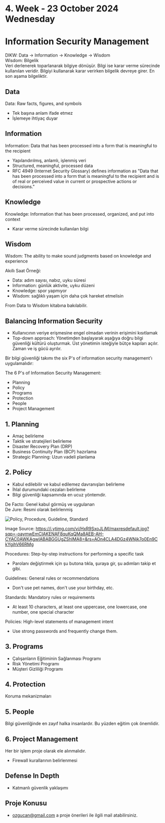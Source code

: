 # 4. Week - 23 October 2024 Wednesday

# Information Security Management

DIKW: Data -> Information -> Knowledge -> Wisdom  
Wisdom: Bilgelik  
Veri derlenerek toparlanarak bilgiye dönüşür. Bilgi ise karar verme sürecinde kullanılan veridir. Bilgiyi kullanarak karar verirken bilgelik devreye girer. En son aşama bilgeliktir.

## Data
Data: Raw facts, figures, and symbols
* Tek başına anlam ifade etmez
* İşlemeye ihtiyaç duyar

## Information
Information: Data that has been processed into a form that is meaningful to the recipient
* Yapılandırılmış, anlamlı, işlenmiş veri
* Structured, meaningful, processed data
* RFC 4949 (Internet Security Glossary) defines information as "Data that has been processed into a form that is meaningful to the recipient and is of real or perceived value in current or prospective actions or decisions."

## Knowledge
Knowledge: Information that has been processed, organized, and put into context
* Karar verme sürecinde kullanılan bilgi

## Wisdom
Wisdom: The ability to make sound judgments based on knowledge and experience

Akıllı Saat Örneği:
* Data: adım sayısı, nabız, uyku süresi
* Information: günlük aktivite, uyku düzeni
* Knowledge: spor yapmıyor
* Wisdom: sağlıklı yaşam için daha çok hareket etmelisin

From Data to Wisdom kitabına bakılabilir.

## Balancing Information Security

* Kullanıcının veriye erişmesine engel olmadan verinin erişimini kısıtlamak
* Top-down approach: Yönetimden başlayarak aşağıya doğru bilgi güvenliği kültürü oluşturmak. Üst yönetimin isteğiyle bütçe kapıları açılır. Zaman ve iş gücü ayrılır.

Bir bilgi güvenliği takımı the six P's of information security management'ı uygulamalıdır:

The 6 P's of Information Security Management:
* Planning
* Policy
* Programs
* Protection
* People
* Project Management

## 1. Planning
* Amaç belirleme
* Taktik ve stratejileri belirleme
* Disaster Recovery Plan (DRP)
* Business Continuity Plan (BCP) hazırlama
* Strategic Planning: Uzun vadeli planlama

## 2. Policy
* Kabul edilebilir ve kabul edilemez davranışları belirleme
* İhlal durumundaki cezaları belirleme
* Bilgi güvenliği kapsamında en ucuz yöntemdir.


De Facto: Genel kabul görmüş ve uygulanan  
De Jure: Resmi olarak belirlenmiş

![Policy, Procedure, Guideline, Standard](https://i.ytimg.com/vi/HxR9SxoJLjM/maxresdefault.jpg?sqp=-oaymwEmCIAKENAF8quKqQMa8AEB-AH-CYAC0AWKAgwIABABGGUgZShlMA8=&rs=AOn4CLA4DGz4WNjk7o0En9CkYgjhV66RMg)

Image Source: https://i.ytimg.com/vi/HxR9SxoJLjM/maxresdefault.jpg?sqp=-oaymwEmCIAKENAF8quKqQMa8AEB-AH-CYAC0AWKAgwIABABGGUgZShlMA8=&rs=AOn4CLA4DGz4WNjk7o0En9CkYgjhV66RMg

Procedures: Step-by-step instructions for performing a specific task
* Parolanı değiştirmek için şu butona tıkla, şuraya gir, şu adımları takip et gibi.

Guidelines: General rules or recommendations
* Don't use pet names, don't use your birthday, etc.

Standards: Mandatory rules or requirements
* At least 10 characters, at least one uppercase, one lowercase, one number, one special character

Policies: High-level statements of management intent
* Use strong passwords and frequently change them.

## 3. Programs

* Çalışanların Eğitiminin Sağlanması Programı
* Risk Yönetimi Programı
* Müşteri Gizliliği Programı

## 4. Protection

Koruma mekanizmaları

## 5. People

Bilgi güvenliğinde en zayıf halka insanlardır. Bu yüzden eğitim çok önemlidir.

## 6. Project Management
Her bir işlem proje olarak ele alınmalıdır.
* Firewall kurallarının belirlenmesi


## Defense In Depth
* Katmanlı güvenlik yaklaşımı

## Proje Konusu
* ozgucan@gmail.com a proje önerileri ile ilgili mail atabilirsiniz.
